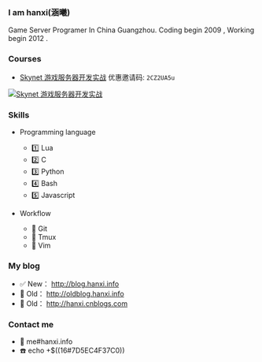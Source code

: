 ### I am hanxi(涵曦)

Game Server Programer In China Guangzhou. Coding begin 2009 , Working begin 2012 .

### Courses

- [Skynet 游戏服务器开发实战](https://www.lanqiao.cn/courses/2770)  优惠邀请码: `2CZ2UA5u`

[![Skynet 游戏服务器开发实战](https://dn-simplecloud.shiyanlou.com/courses/uid214893-20201216-1608083909279)](https://www.lanqiao.cn/courses/2770)

### Skills

- Programming language
  - :one: Lua
  - :two: C
  - :three: Python
  - :four: Bash
  - :five: Javascript

- Workflow
  - :large_blue_circle: Git
  - :large_blue_circle: Tmux
  - :large_blue_circle: Vim

### My blog

- :white_check_mark: New： http://blog.hanxi.info
- :underage: Old： http://oldblog.hanxi.info
- :underage: Old： http://hanxi.cnblogs.com

### Contact me

- :email: me#hanxi.info
- :phone: echo +$((16#7D5EC4F37C0))

